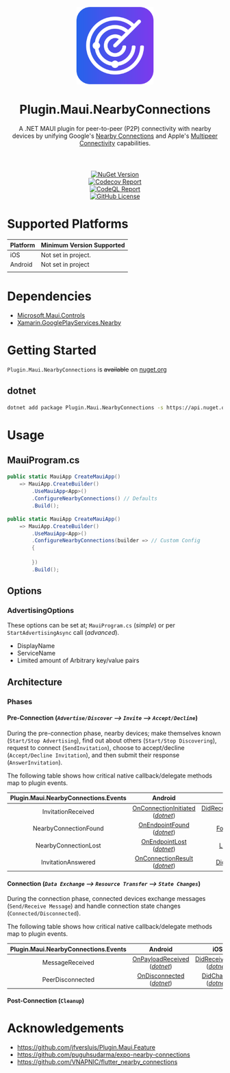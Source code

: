 <div align="center">
  <picture>
    <img src=".assets/nuget.svg" width="180">
  </picture>

  <h1>
    Plugin.Maui.NearbyConnections
  </h1>
  <p>
    A .NET MAUI plugin for peer-to-peer (P2P) connectivity with nearby devices by unifying Google's <a href="https://developers.google.com/nearby/connections/overview" target="_blank">Nearby Connections</a> and Apple's <a href="https://developer.apple.com/documentation/multipeerconnectivity" target="_blank">Multipeer Connectivity</a> capabilities.
  </p>
</div>
<h1>
</h1>
</br>

<div align="center">
  <div>
    <a href="https://www.nuget.org/packages/Plugin.Maui.NearbyConnections">
      <img alt="NuGet Version" src="https://img.shields.io/nuget/v/Plugin.Maui.NearbyConnections">
    </a>
  </div>
  <div>
    <a href="https://codecov.io/gh/phunkeler/Plugin.Maui.NearbyConnections">
      <img alt="Codecov Report" src="https://img.shields.io/codecov/c/gh/phunkeler/Plugin.Maui.NearbyConnections/main?">
    </a>
  </div>
  <div>
    <a href="https://github.com/phunkeler/Plugin.Maui.NearbyConnections/actions/workflows/codeql.yml">
        <img alt="CodeQL Report" src="https://github.com/phunkeler/Plugin.Maui.NearbyConnections/actions/workflows/codeql.yml/badge.svg">
    </a>
  </div>
  <div>
    <a href="https://github.com/phunkeler/Plugin.Maui.NearbyConnections/blob/main/LICENSE">
      <img alt="GitHub License" src="https://img.shields.io/github/license/phunkeler/Plugin.Maui.NearbyConnections">
    </a>
  </div>
  </p>
</div>

# Supported Platforms

| Platform | Minimum Version Supported |
| -------- | ------------------------- |
| iOS      | Not set in project.       |
| Android  | Not set in project        |
|          |                           |

# Dependencies
-   [Microsoft.Maui.Controls]()
-   [Xamarin.GooglePlayServices.Nearby](https://www.nuget.org/packages/Xamarin.GooglePlayServices.Nearby/)

# Getting Started
`Plugin.Maui.NearbyConnections` is ~~available~~ on [nuget.org](https://www.nuget.org/packages/Plugin.Maui.NearbyConnections)

## **dotnet**

```bash
dotnet add package Plugin.Maui.NearbyConnections -s https://api.nuget.org/v3/index.json
```

</details>

# Usage

## MauiProgram.cs

```csharp
public static MauiApp CreateMauiApp()
    => MauiApp.CreateBuilder()
        .UseMauiApp<App>()
        .ConfigureNearbyConnections() // Defaults
        .Build();

```

```csharp
public static MauiApp CreateMauiApp()
    => MauiApp.CreateBuilder()
        .UseMauiApp<App>()
        .ConfigureNearbyConnections(builder => // Custom Config
        {

        })
        .Build();

```

## Options

### AdvertisingOptions

These options can be set at; `MauiProgram.cs` (_simple_) or per `StartAdvertisingAsync` call (_advanced_).

-   DisplayName
-   ServiceName
-   Limited amount of Arbitrary key/value pairs

## Architecture

### Phases

#### **Pre-Connection** (_`Advertise/Discover` --> `Invite` --> `Accept/Decline`_)

During the pre-connection phase, nearby devices; make themselves known (`Start/Stop Advertising`), find out about others (`Start/Stop Discovering`), request to connect (`SendInvitation`), choose to accept/decline (`Accept/Decline Invitation`), and then submit their response (`AnswerInvitation`).

The following table shows how critical native callback/delegate methods map to plugin events.

| Plugin.Maui.NearbyConnections.Events |                                                                                                                                                                                 Android                                                                                                                                                                                 |                                                                                                                                                                        iOS                                                                                                                                                                        |
| :----------------------------------: | :---------------------------------------------------------------------------------------------------------------------------------------------------------------------------------------------------------------------------------------------------------------------------------------------------------------------------------------------------------------------: | :-----------------------------------------------------------------------------------------------------------------------------------------------------------------------------------------------------------------------------------------------------------------------------------------------------------------------------------------------: |
|          InvitationReceived          | [OnConnectionInitiated](https://developers.google.com/android/reference/com/google/android/gms/nearby/connection/ConnectionLifecycleCallback#public-abstract-void-onconnectioninitiated-string-endpointid,-connectioninfo-connectioninfo) (_[dotnet](https://github.com/dotnet/android-libraries/blob/eb048f14d0ac1fd66144572cbca3cc476b353cb5/docs/artifact-list.md)_) | [DidReceiveInvitationFromPeer](<https://developer.apple.com/documentation/multipeerconnectivity/mcnearbyserviceadvertiserdelegate/advertiser(_:didreceiveinvitationfrompeer:withcontext:invitationhandler:)>) (_[dotnet](https://github.com/dotnet/macios/blob/0d3c2e24a0ee88420142fd6710571d1260b99c15/src/multipeerconnectivity.cs#L413-L416)_) |
|        NearbyConnectionFound         |         [OnEndpointFound](https://developers.google.com/android/reference/com/google/android/gms/nearby/connection/EndpointDiscoveryCallback#public-abstract-void-onendpointfound-string-endpointid,-discoveredendpointinfo-info) (_[dotnet](https://github.com/dotnet/android-libraries/blob/eb048f14d0ac1fd66144572cbca3cc476b353cb5/docs/artifact-list.md)_)         |                             [FoundPeer](<https://developer.apple.com/documentation/multipeerconnectivity/mcnearbyservicebrowserdelegate/browser(_:foundpeer:withdiscoveryinfo:)>) (_[dotnet](https://github.com/dotnet/macios/blob/0d3c2e24a0ee88420142fd6710571d1260b99c15/src/multipeerconnectivity.cs#L515-L525)_)                             |
|         NearbyConnectionLost         |                        [OnEndpointLost](https://developers.google.com/android/reference/com/google/android/gms/nearby/connection/EndpointDiscoveryCallback#public-abstract-void-onendpointlost-string-endpointid) (_[dotnet](https://github.com/dotnet/android-libraries/blob/eb048f14d0ac1fd66144572cbca3cc476b353cb5/docs/artifact-list.md)_)                         |                                       [LostPeer](<https://developer.apple.com/documentation/multipeerconnectivity/mcnearbyservicebrowserdelegate/browser(_:lostpeer:)>) (_[dotnet](https://github.com/dotnet/macios/blob/0d3c2e24a0ee88420142fd6710571d1260b99c15/src/multipeerconnectivity.cs#L527-L533)_)                                       |
|          InvitationAnswered          |                                                          [OnConnectionResult](https://developers.google.com/android/reference/com/google/android/gms/nearby/connection/ConnectionLifecycleCallback#public-abstract-void-onconnectionresult-string-endpointid,-connectionresolution-resolution) (_[dotnet]()_)                                                           |                                          [DidChange](<https://developer.apple.com/documentation/multipeerconnectivity/mcsessiondelegate/session(_:peer:didchange:)>) (_[dotnet](https://github.com/dotnet/macios/blob/0d3c2e24a0ee88420142fd6710571d1260b99c15/src/multipeerconnectivity.cs#L250-L257)_)                                          |

#### **Connection** (_`Data Exchange` --> `Resource Transfer` --> `State Changes`_)

During the connection phase, connected devices exchange messages (`Send/Receive Message`) and handle connection state changes (`Connected/Disconnected`).

The following table shows how critical native callback/delegate methods map to plugin events.

| Plugin.Maui.NearbyConnections.Events |                                                                                                                                                                Android                                                                                                                                                                |                                                                                                                                    iOS                                                                                                                                    |
| :----------------------------------: | :-----------------------------------------------------------------------------------------------------------------------------------------------------------------------------------------------------------------------------------------------------------------------------------------------------------------------------------: | :-----------------------------------------------------------------------------------------------------------------------------------------------------------------------------------------------------------------------------------------------------------------------: |
|           MessageReceived            | [OnPayloadReceived](https://developers.google.com/android/reference/com/google/android/gms/nearby/connection/PayloadCallback#public-abstract-void-onpayloadreceived-string-endpointid,-payload-payload) (_[dotnet](https://github.com/dotnet/android-libraries/blob/eb048f14d0ac1fd66144572cbca3cc476b353cb5/docs/artifact-list.md)_) | [DidReceiveData](<https://developer.apple.com/documentation/multipeerconnectivity/mcsessiondelegate/session(_:didreceive:frompeer:)>) (_[dotnet](https://github.com/dotnet/macios/blob/0d3c2e24a0ee88420142fd6710571d1260b99c15/src/multipeerconnectivity.cs#L259-L266)_) |
|           PeerDisconnected           |      [OnDisconnected](https://developers.google.com/android/reference/com/google/android/gms/nearby/connection/ConnectionLifecycleCallback#public-abstract-void-ondisconnected-string-endpointid) (_[dotnet](https://github.com/dotnet/android-libraries/blob/eb048f14d0ac1fd66144572cbca3cc476b353cb5/docs/artifact-list.md)_)       |      [DidChange](<https://developer.apple.com/documentation/multipeerconnectivity/mcsessiondelegate/session(_:peer:didchange:)>) (_[dotnet](https://github.com/dotnet/macios/blob/0d3c2e24a0ee88420142fd6710571d1260b99c15/src/multipeerconnectivity.cs#L250-L257)_)      |

#### **Post-Connection** (`Cleanup`)

# Acknowledgements

-   https://github.com/jfversluis/Plugin.Maui.Feature
-   https://github.com/puguhsudarma/expo-nearby-connections
-   https://github.com/VNAPNIC/flutter_nearby_connections
